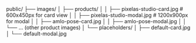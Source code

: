 public/
├── images/
│   ├── products/
│   │   ├── pixelas-studio-card.jpg    # 600x450px for card view
│   │   ├── pixelas-studio-modal.jpg   # 1200x900px for modal
│   │   ├── amlo-pose-card.jpg
│   │   ├── amlo-pose-modal.jpg
│   │   └── ... (other product images)
│   └── placeholders/
│       ├── default-card.jpg
│       └── default-modal.jpg
